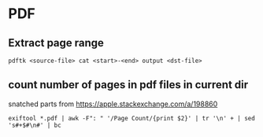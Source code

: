 # PDF

## Extract page range

```text
pdftk <source-file> cat <start>-<end> output <dst-file>
```

## count number of pages in pdf files in current dir

snatched parts from <https://apple.stackexchange.com/a/198860>

```text
exiftool *.pdf | awk -F": " '/Page Count/{print $2}' | tr '\n' + | sed 's#+$#\n#' | bc
```
